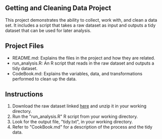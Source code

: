 Getting and Cleaning Data Project
----

This project demonstrates the ability to collect, work with, and clean
a data set. It includes a script that takes a raw dataset as input and
outputs a tidy dataset that can be used for later analysis.

Project Files
----

- README.md: Explains the files in the project and how they are related.
- run_analysis.R: An R script that reads in the raw dataset and outputs a tidy dataset.
- CodeBook.md: Explains the variables, data, and transformations performed to clean up the data.

Instructions
----

1. Download the raw dataset linked
[here](https://d396qusza40orc.cloudfront.net/getdata%2Fprojectfiles%2FUCI%20HAR%20Dataset.zip)
 and unzip it in your working directory.
1. Run the "run_analysis.R" R script from your working directory.
1. Look for the output file, "tidy.txt", in your working directory.
1. Refer to "CookBook.md" for a description of the process and the tidy data.
